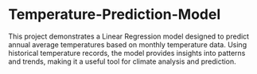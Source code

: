 # Temperature-Prediction-Model
This project demonstrates a Linear Regression model designed to predict annual average temperatures based on monthly temperature data. Using historical temperature records, the model provides insights into patterns and trends, making it a useful tool for climate analysis and prediction.
